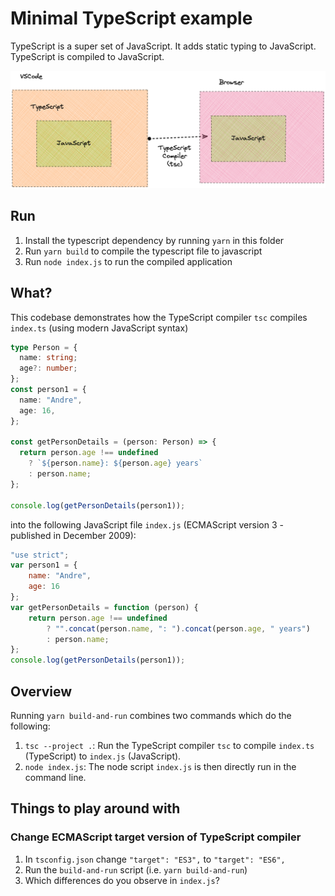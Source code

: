 # Minimal TypeScript example

TypeScript is a super set of JavaScript. It adds static typing to JavaScript. TypeScript is compiled to JavaScript.

![TypeScript in VSCode and in the browser](./TypeScript.png)

## Run

1. Install the typescript dependency by running `yarn` in this folder
2. Run `yarn build` to compile the typescript file to javascript
3. Run `node index.js` to run the compiled application

## What?

This codebase demonstrates how the TypeScript compiler `tsc` compiles `index.ts` (using modern JavaScript syntax)

```ts
type Person = {
  name: string;
  age?: number;
};
const person1 = {
  name: "Andre",
  age: 16,
};

const getPersonDetails = (person: Person) => {
  return person.age !== undefined
    ? `${person.name}: ${person.age} years`
    : person.name;
};

console.log(getPersonDetails(person1));
```

into the following JavaScript file `index.js` (ECMAScript version 3 - published in December 2009):

```js
"use strict";
var person1 = {
    name: "Andre",
    age: 16
};
var getPersonDetails = function (person) {
    return person.age !== undefined
        ? "".concat(person.name, ": ").concat(person.age, " years")
        : person.name;
};
console.log(getPersonDetails(person1));
```

## Overview

Running `yarn build-and-run` combines two commands which do the following:

1. `tsc --project .`: Run the TypeScript compiler `tsc` to compile `index.ts` (TypeScript) to `index.js` (JavaScript).
2. `node index.js`: The node script `index.js` is then directly run in the command line.

## Things to play around with

### Change ECMAScript target version of TypeScript compiler

1. In `tsconfig.json` change `"target": "ES3",` to `"target": "ES6",`
2. Run the `build-and-run` script (i.e. `yarn build-and-run`)
3. Which differences do you observe in `index.js`?
